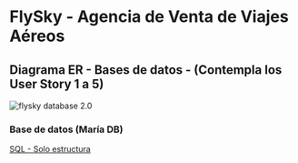 # FlySky - Agencia de Venta de Viajes Aéreos

## Diagrama ER - Bases de datos - (Contempla los User Story 1 a 5)

![flysky database 2.0](https://github.com/victorManuelMarquez/flysky/assets/107000454/653a5a56-2788-4674-ba3e-1d78baf85511)

### Base de datos (María DB)

[SQL - Solo estructura](https://drive.google.com/file/d/1QUOA16Ncgh9kE2ZAWBffzv_hfYzcmMZO/view?usp=sharing)

<!--### *Se reforzará con vistas para agilizar ciertos requerimientos.-->

<!-- ![flysky_database](https://github.com/victorManuelMarquez/flysky/assets/107000454/07b98fad-5993-4a4a-8e23-9d66361153a2) -->

<!--
### Bases de datos - Diagrama ER - (Con vistas)
![flysky_database_vistas](https://github.com/victorManuelMarquez/flysky/assets/107000454/a32520a4-44f4-4ff0-9337-96c25012cfdd)
-->

<!--
### BBDD
[Código SQL - BD Poblada](https://drive.google.com/file/d/164iZbl9Dijr0TTQIAoPyFH_FVPjvYBVE/view?usp=drive_link)

[Código SQL - BD Solo estructura](https://drive.google.com/file/d/1TnV50BqIrD2nRI_ktffLB2vn6zn33WFR/view?usp=drive_link)
-->
